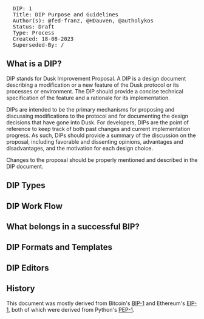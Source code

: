 <pre>
  DIP: 1
  Title: DIP Purpose and Guidelines
  Author(s): @fed-franz, @HDauven, @autholykos
  Status: Draft
  Type: Process
  Created: 18-08-2023
  Superseded-By: /
</pre>

## What is a DIP?
DIP stands for Dusk Improvement Proposal. A DIP is a design document describing a modification or a new feature of the Dusk protocol or its processes or environment. The DIP should provide a concise technical specification of the feature and a rationale for its implementation.

DIPs are intended to be the primary mechanisms for proposing and discussing modifications to the protocol and for documenting the design decisions that have gone into Dusk. For developers, DIPs are the point of reference to keep track of both past changes and current implementation progress. As such, DIPs should provide a summary of the discussion on the proposal, including favorable and dissenting opinions, advantages and disadvantages, and the motivation for each design choice.

Changes to the proposal should be properly mentioned and described in the DIP document.

## DIP Types

## DIP Work Flow

## What belongs in a successful BIP?

## DIP Formats and Templates

## DIP Editors

## History
This document was mostly derived from Bitcoin's [BIP-1](https://github.com/bitcoin/bips/blob/master/bip-0001.mediawiki) and Ethereum's [EIP-1](https://github.com/ethereum/EIPs/blob/master/EIPS/eip-1.md), both of which were derived from Python's [PEP-1](https://peps.python.org/pep-0001/).